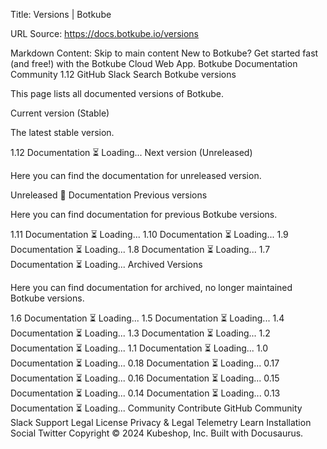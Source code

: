 Title: Versions | Botkube

URL Source: https://docs.botkube.io/versions

Markdown Content:
Skip to main content
New to Botkube? Get started fast (and free!) with the Botkube Cloud Web App.
Botkube
Documentation
Community
1.12
GitHub
Slack
Search
Botkube versions

This page lists all documented versions of Botkube.

Current version (Stable)​

The latest stable version.

1.12	Documentation	⏳ Loading...
Next version (Unreleased)​

Here you can find the documentation for unreleased version.

Unreleased 🚧	Documentation
Previous versions​

Here you can find documentation for previous Botkube versions.

1.11	Documentation	⏳ Loading...
1.10	Documentation	⏳ Loading...
1.9	Documentation	⏳ Loading...
1.8	Documentation	⏳ Loading...
1.7	Documentation	⏳ Loading...
Archived Versions​

Here you can find documentation for archived, no longer maintained Botkube versions.

1.6	Documentation	⏳ Loading...
1.5	Documentation	⏳ Loading...
1.4	Documentation	⏳ Loading...
1.3	Documentation	⏳ Loading...
1.2	Documentation	⏳ Loading...
1.1	Documentation	⏳ Loading...
1.0	Documentation	⏳ Loading...
0.18	Documentation	⏳ Loading...
0.17	Documentation	⏳ Loading...
0.16	Documentation	⏳ Loading...
0.15	Documentation	⏳ Loading...
0.14	Documentation	⏳ Loading...
0.13	Documentation	⏳ Loading...
Community
Contribute
GitHub
Community Slack
Support
Legal
License
Privacy & Legal
Telemetry
Learn
Installation
Social
Twitter
Copyright © 2024 Kubeshop, Inc. Built with Docusaurus.
